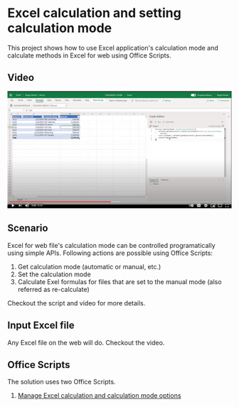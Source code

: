 # Excel calculation and setting calculation mode 

This project shows how to use Excel application's calculation mode and calculate methods in Excel for web using Office Scripts. 

## Video 

[![Watch step by step video](v_calc_mode.jpg)](https://youtu.be/iw6O8QH01CI "Watch step by step video")

## Scenario

Excel for web file's calculation mode can be controlled programatically using simple APIs. Following actions are possible using Office Scripts:

1. Get calculation mode (automatic or manual, etc.) 
1. Set the calculation mode 
1. Calculate Exel formulas for files that are set to the manual mode (also referred as re-calculate) 

Checkout the script and video for more details. 

## Input Excel file

Any Excel file on the web will do. Checkout the video. 

## Office Scripts

The solution uses two Office Scripts. 

1. [Manage Excel calculation and calculation mode options](ExcelRecalc.ts)
